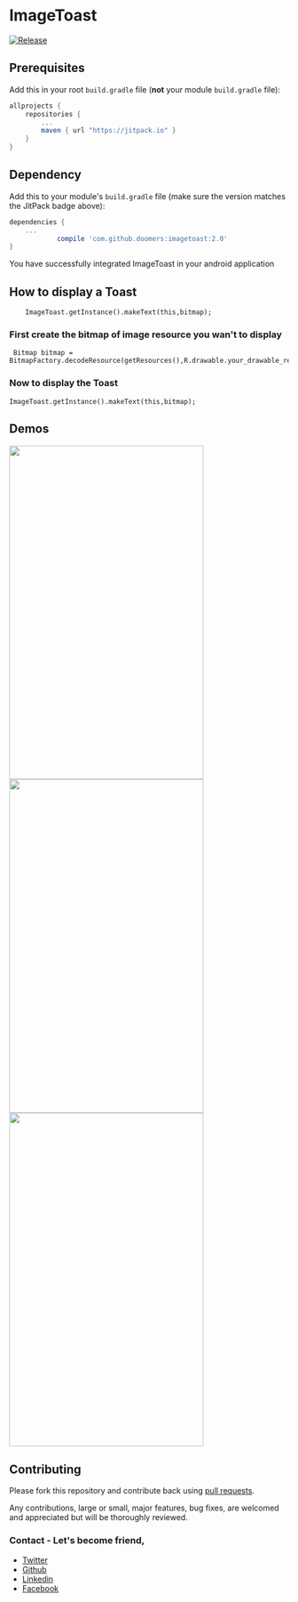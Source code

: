 
# ImageToast

[![Release]( https://jitpack.io/v/doomers/imagetoast.svg?style=flat )]( https://jitpack.io/#doomers/imagetoast )


## Prerequisites

Add this in your root `build.gradle` file (**not** your module `build.gradle` file):

```gradle
allprojects {
	repositories {
		...
		maven { url "https://jitpack.io" }
	}
}
```

## Dependency

Add this to your module's `build.gradle` file (make sure the version matches the JitPack badge above):

```gradle
dependencies {
	...
	        compile 'com.github.doomers:imagetoast:2.0'
}
```

You have successfully integrated ImageToast in your android application

## How to display a Toast
        ImageToast.getInstance().makeText(this,bitmap);
### First create the bitmap of image resource you wan't to display

```
 Bitmap bitmap = BitmapFactory.decodeResource(getResources(),R.drawable.your_drawable_resource_name);
```

### Now to display the Toast

```
ImageToast.getInstance().makeText(this,bitmap);
```

## Demos


<img src="https://github.com/doomers/ImageToast/blob/master/GIFs/goku.gif" width="350" height="600" /> <img src="https://github.com/doomers/ImageToast/blob/master/GIFs/heart.gif" width="350" height="600" /> <img src="https://github.com/doomers/ImageToast/blob/master/GIFs/mouse.gif" width="350" height="600" />






## Contributing

Please fork this repository and contribute back using
[pull requests](https://github.com/doomers/ImageToast/pulls).

Any contributions, large or small, major features, bug fixes, are welcomed and appreciated
but will be thoroughly reviewed.

### Contact - Let's become friend, 
- [Twitter](https://twitter.com/rahul40800)
- [Github](https://github.com/doomers)
- [Linkedin](https://www.linkedin.com/in/rahul-tuteja-20353a114/)
- [Facebook](https://www.facebook.com/rahul.tuteja.984)




       



